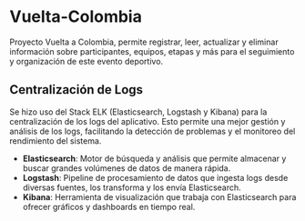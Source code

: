 # Vuelta-Colombia
Proyecto Vuelta a Colombia, permite registrar, leer, actualizar y eliminar información sobre participantes, equipos, etapas y más para el seguimiento y organización de este evento deportivo.

## Centralización de Logs
Se hizo uso del Stack ELK (Elasticsearch, Logstash y Kibana) para la centralización de los logs del aplicativo. Esto permite una mejor gestión y análisis de los logs, facilitando la detección de problemas y el monitoreo del rendimiento del sistema.

- **Elasticsearch**: Motor de búsqueda y análisis que permite almacenar y buscar grandes volúmenes de datos de manera rápida.
- **Logstash**: Pipeline de procesamiento de datos que ingesta logs desde diversas fuentes, los transforma y los envía Elasticsearch.
- **Kibana**: Herramienta de visualización que trabaja con Elasticsearch para ofrecer gráficos y dashboards en tiempo real.

